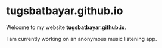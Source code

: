 # tugsbatbayar.github.io

Welcome to my website **tugsbatbayar.github.io**.

I am currently working on an anonymous music listening app. 



